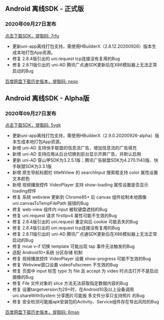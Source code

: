 ## Android 离线SDK - 正式版

### 2020年09月27日发布
[点击下载SDK，提取码: 7rfu](https://pan.baidu.com/s/14SZ-CjlbaNtGHk3CpamgXQ)

+ 更新uni-app离线打包支持，需使用HBuilderX（2.8.12.20200926）版本生成本地打包App资源。	
+ 修复 2.8.4版引出的 uni.request tcp连接没有复用的Bug
+ 修复 2.8.11版引出的 uni-AD 腾讯广点通SDK更新后在X86模拟器上无法正常启动的Bug

[百度网盘下载历史版本，提取码: neqx](https://pan.baidu.com/s/1Gpbnq3wLvvnRO6W-SlvVpA)



## Android 离线SDK - Alpha版

### 2020年09月27日发布
[点击下载SDK，提取码: 5vgk](https://pan.baidu.com/s/1NLBTW94Im_zg5R38Wiijdg) 

+ 更新uni-app离线打包支持，需使用HBuilderX（2.9.0.20200926-alpha）版本生成本地打包App资源。
+ 新增 uni-AD 支持快手联盟的信息流广告，增加信息流的广告填充
+ 新增 uni-AD 支持应用从后台切换到前台显示开屏广告，并默认启用
+ 更新 uni-AD 穿山甲SDK为3.2.5.1版；腾讯广告联盟SDK为4.270.1140版、快手联盟SDK为3.3.1版
+ 新增 原生导航标题栏 titleNView 的 searchInput 搜索框支持 color 属性设置文本颜色
+ 新增 视频播放控件 VideoPlayer 支持 show-loading 属性设置是否显示loading控件
+ 修复 系统 webview 更新到 Chrome85+ 后 canvas 组件绘制本地图像 uni.canvasToTempFilePath 报错的Bug
+ 修复 web-view 组件内 input 被软键盘遮挡的Bug
+ 修复 uni.request 请求 firstIpv4 属性可能不生效的Bug
+ 修复 2.8.4版引出的 uni.request 重定向后 cookie 可能丢失的Bug
+ 修复 2.8.4版引出的 uni.request tcp连接没有复用的Bug
+ 修复 2.8.11版引出的 uni-AD 腾讯广点通SDK更新后在X86模拟器上无法正常启动的Bug
+ 修复 nvue v-if 切换 template 可能出现 tap 事件无法触发的Bug
+ 适配 Android10+系统 分区存储 机制
+ 修复 视频播放控件 VideoPlayer 设置 show-progress 可能不生效的Bug
+ 修复 Webview窗口设置 videoFullscreen 不生效的Bug
+ 修复 页面中 input 标签 type 为 file 且 accept 为 video 时点击打开不是启动摄像的Bug
+ 修复 File 文件对象的 slice 方法无法获取指定数据内容的Bug
+ 修复 设置targetversion为29+时，在Android10及以上设备调用 uni.shareWithSystem 分享图片可能报 多文件分享只支持照片 的Bug
+ 修复 安全检测可能报apk安装包的Activity、Service组件存在导出风险的Bug

[百度网盘下载历史版本，提取码: 6msp](https://pan.baidu.com/s/10fne34bwxWGtDJTd4PhroA)
